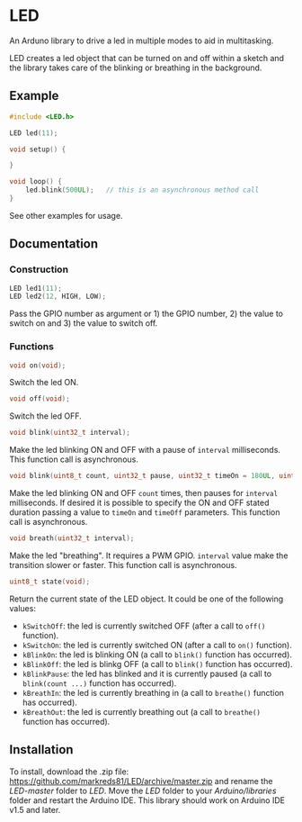 # LED
An Arduno library to drive a led in multiple modes to aid in multitasking.

LED creates a led object that can be turned on and off within a sketch and the library takes care of the blinking or breathing in the background.

## Example

```c++
#include <LED.h>

LED led(11);

void setup() {

}

void loop() {
	led.blink(500UL);	// this is an asynchronous method call
}
```
See other examples for usage.

## Documentation

### Construction

```c++
LED led1(11);
LED led2(12, HIGH, LOW);
```
Pass the GPIO number as argument or 1) the GPIO number, 2) the value to switch on and 3) the value to switch off.

### Functions

```c++
void on(void);
```
Switch the led ON.

```c++
void off(void);
```
Switch the led OFF.

```c++
void blink(uint32_t interval);
```
Make the led blinking ON and OFF with a pause of `interval` milliseconds. This function call is asynchronous.

```c++
void blink(uint8_t count, uint32_t pause, uint32_t timeOn = 180UL, uint32_t timeOff = 120UL);
```
Make the led blinking ON and OFF `count` times, then pauses for `interval` milliseconds. If desired it is possible to specify the ON and OFF stated duration passing a value to `timeOn` and `timeOff` parameters. This function call is asynchronous.

```c++
void breath(uint32_t interval);
```
Make the led "breathing". It requires a PWM GPIO. `interval` value make the transition slower or faster. This function call is asynchronous.

```c++
uint8_t state(void);
```
Return the current state of the LED object. It could be one of the following values:
* `kSwitchOff`: the led is currently switched OFF (after a call to `off()` function).
* `kSwitchOn`: the led is currently switched ON (after a call to `on()` function).
* `kBlinkOn`: the led is blinking ON (a call to `blink()` function has occurred).
* `kBlinkOff`: the led is blinkg OFF (a call to `blink()` function has occurred).
* `kBlinkPause`: the led has blinked and it is currently paused (a call to `blink(count ...)` function has occurred).
* `kBreathIn`: the led is currently breathing in (a call to `breathe()` function has occurred).
* `kBreathOut`: the led is currently breathing out (a call to `breathe()` function has occurred).

## Installation

To install, download the .zip file: https://github.com/markreds81/LED/archive/master.zip and rename the *LED-master* folder to *LED*.  Move the *LED* folder to your *Arduino/libraries* folder and restart the Arduino IDE.  This library should work on Arduino IDE v1.5 and later.
